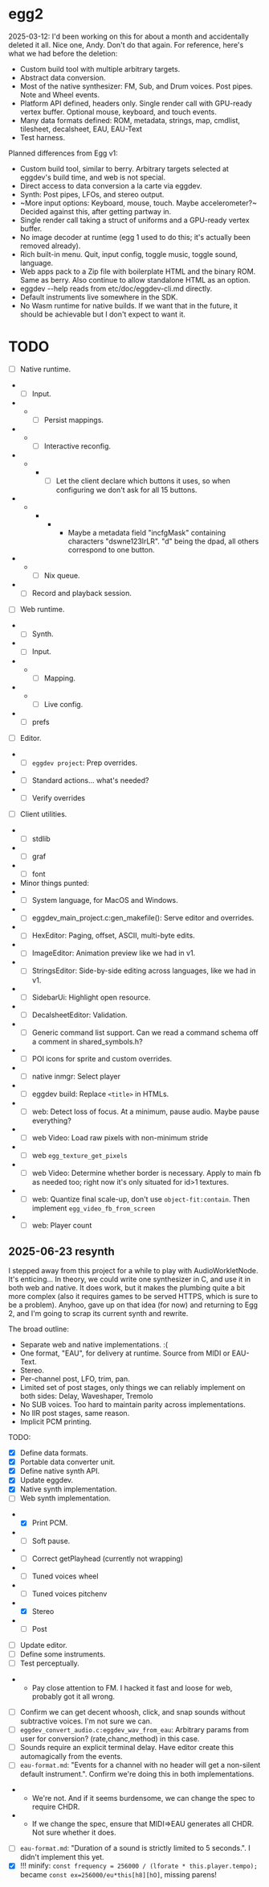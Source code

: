 # egg2

2025-03-12: I'd been working on this for about a month and accidentally deleted it all.
Nice one, Andy. Don't do that again.
For reference, here's what we had before the deletion:
- Custom build tool with multiple arbitrary targets.
- Abstract data conversion.
- Most of the native synthesizer: FM, Sub, and Drum voices. Post pipes. Note and Wheel events.
- Platform API defined, headers only. Single render call with GPU-ready vertex buffer. Optional mouse, keyboard, and touch events.
- Many data formats defined: ROM, metadata, strings, map, cmdlist, tilesheet, decalsheet, EAU, EAU-Text
- Test harness.

Planned differences from Egg v1:
- Custom build tool, similar to berry. Arbitrary targets selected at eggdev's build time, and web is not special.
- Direct access to data conversion a la carte via eggdev.
- Synth: Post pipes, LFOs, and stereo output.
- ~More input options: Keyboard, mouse, touch. Maybe accelerometer?~ Decided against this, after getting partway in.
- Single render call taking a struct of uniforms and a GPU-ready vertex buffer.
- No image decoder at runtime (egg 1 used to do this; it's actually been removed already).
- Rich built-in menu. Quit, input config, toggle music, toggle sound, language.
- Web apps pack to a Zip file with boilerplate HTML and the binary ROM. Same as berry. Also continue to allow standalone HTML as an option.
- eggdev --help reads from etc/doc/eggdev-cli.md directly.
- Default instruments live somewhere in the SDK.
- No Wasm runtime for native builds. If we want that in the future, it should be achievable but I don't expect to want it.

# TODO

- [ ] Native runtime.
- - [ ] Input.
- - - [ ] Persist mappings.
- - - [ ] Interactive reconfig.
- - - - [ ] Let the client declare which buttons it uses, so when configuring we don't ask for all 15 buttons.
- - - - - Maybe a metadata field "incfgMask" containing characters "dswne123lrLR". "d" being the dpad, all others correspond to one button.
- - - [ ] Nix queue.
- - [ ] Record and playback session.
- [ ] Web runtime.
- - [ ] Synth.
- - [ ] Input.
- - - [ ] Mapping.
- - - [ ] Live config.
- - [ ] prefs
- [ ] Editor.
- - [ ] `eggdev project`: Prep overrides.
- - [ ] Standard actions... what's needed?
- - [ ] Verify overrides
- [ ] Client utilities.
- - [ ] stdlib
- - [ ] graf
- - [ ] font
- Minor things punted:
- - [ ] System language, for MacOS and Windows.
- - [ ] eggdev_main_project.c:gen_makefile(): Serve editor and overrides.
- - [ ] HexEditor: Paging, offset, ASCII, multi-byte edits.
- - [ ] ImageEditor: Animation preview like we had in v1.
- - [ ] StringsEditor: Side-by-side editing across languages, like we had in v1.
- - [ ] SidebarUi: Highlight open resource.
- - [ ] DecalsheetEditor: Validation.
- - [ ] Generic command list support. Can we read a command schema off a comment in shared_symbols.h?
- - [ ] POI icons for sprite and custom overrides.
- - [ ] native inmgr: Select player
- - [ ] eggdev build: Replace `<title>` in HTMLs.
- - [ ] web: Detect loss of focus. At a minimum, pause audio. Maybe pause everything?
- - [ ] web Video: Load raw pixels with non-minimum stride
- - [ ] web `egg_texture_get_pixels`
- - [ ] web Video: Determine whether border is necessary. Apply to main fb as needed too; right now it's only situated for id>1 textures.
- - [ ] web: Quantize final scale-up, don't use `object-fit:contain`. Then implement `egg_video_fb_from_screen`
- - [ ] web: Player count 

## 2025-06-23 resynth

I stepped away from this project for a while to play with AudioWorkletNode.
It's enticing... In theory, we could write one synthesizer in C, and use it in both web and native.
It does work, but it makes the plumbing quite a bit more complex (also it requires games to be served HTTPS, which is sure to be a problem).
Anyhoo, gave up on that idea (for now) and returning to Egg 2, and I'm going to scrap its current synth and rewrite.

The broad outline:
 - Separate web and native implementations. :(
 - One format, "EAU", for delivery at runtime. Source from MIDI or EAU-Text.
 - Stereo.
 - Per-channel post, LFO, trim, pan.
 - Limited set of post stages, only things we can reliably implement on both sides: Delay, Waveshaper, Tremolo
 - No SUB voices. Too hard to maintain parity across implementations.
 - No IIR post stages, same reason.
 - Implicit PCM printing.
 
TODO:
- [x] Define data formats.
- [x] Portable data converter unit.
- [x] Define native synth API.
- [x] Update eggdev.
- [x] Native synth implementation.
- [ ] Web synth implementation.
- - [x] Print PCM.
- - [ ] Soft pause.
- - [ ] Correct getPlayhead (currently not wrapping)
- - [ ] Tuned voices wheel
- - [ ] Tuned voices pitchenv
- - [x] Stereo
- - [ ] Post
- [ ] Update editor.
- [ ] Define some instruments.
- [ ] Test perceptually.
- - Pay close attention to FM. I hacked it fast and loose for web, probably got it all wrong.
- [ ] Confirm we can get decent whoosh, click, and snap sounds without subtractive voices. I'm not sure we can.
- [ ] `eggdev_convert_audio.c:eggdev_wav_from_eau`: Arbitrary params from user for conversion? (rate,chanc,method) in this case.
- [ ] Sounds require an explicit terminal delay. Have editor create this automagically from the events.
- [ ] `eau-format.md`: "Events for a channel with no header will get a non-silent default instrument.". Confirm we're doing this in both implementations.
- - We're not. And if it seems burdensome, we can change the spec to require CHDR.
- - If we change the spec, ensure that MIDI=>EAU generates all CHDR. Not sure whether it does.
- [ ] `eau-format.md`: "Duration of a sound is strictly limited to 5 seconds.". I didn't implement this yet.
- [x] !!! minify: `const frequency = 256000 / (lforate * this.player.tempo);` became `const ex=256000/eu*this[h8][hO]`, missing parens!
